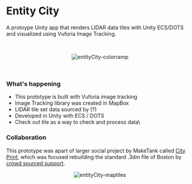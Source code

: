 # **Entity City**

A protoype Unity app that renders LIDAR data tiles with Unity ECS/DOTS and visualized using Vuforia Image Tracking. 

<br />

<p align="center">
  <img src="https://user-images.githubusercontent.com/30870056/148069342-a61de9ee-cdc2-42ad-9360-7ad5aff678bd.gif" alt="entityCity-colorramp"/>
</p>

<br />

### **What's happening**
- This prototype is built with Vuforia image tracking
- Image Tracking library was created in MapBox 
- LIDAR tile set data sourced by (?)
- Developed in Unity with ECS / DOTS
- Check out tile as a way to check and process data\


### **Collaboration**  
This prototype was apart of larger social project by MakeTank called [City Print](http://maketank-bsa.com/city-print), which was focused rebuilding the standard .3dm file of Boston by [crowd sourced support](http://maps.sasaki.com/tools/maketank/). 

<p align="center">
  <img src="https://user-images.githubusercontent.com/30870056/148076647-749dd2ed-2101-4407-b77e-972fb93c6993.gif" alt="entityCity-maptiles"/>
</p>

<!-- Notes:  
- Acknowledge the social element of this installation, and don't be too snarky
- Breakdown of tile based system
- Breakdown of user experience -->
